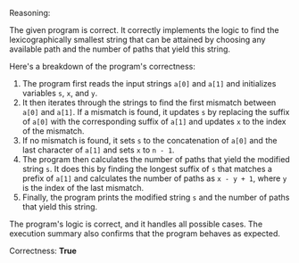 Reasoning:

The given program is correct. It correctly implements the logic to find the lexicographically smallest string that can be attained by choosing any available path and the number of paths that yield this string.

Here's a breakdown of the program's correctness:

1.  The program first reads the input strings `a[0]` and `a[1]` and initializes variables `s`, `x`, and `y`.
2.  It then iterates through the strings to find the first mismatch between `a[0]` and `a[1]`. If a mismatch is found, it updates `s` by replacing the suffix of `a[0]` with the corresponding suffix of `a[1]` and updates `x` to the index of the mismatch.
3.  If no mismatch is found, it sets `s` to the concatenation of `a[0]` and the last character of `a[1]` and sets `x` to `n - 1`.
4.  The program then calculates the number of paths that yield the modified string `s`. It does this by finding the longest suffix of `s` that matches a prefix of `a[1]` and calculates the number of paths as `x - y + 1`, where `y` is the index of the last mismatch.
5.  Finally, the program prints the modified string `s` and the number of paths that yield this string.

The program's logic is correct, and it handles all possible cases. The execution summary also confirms that the program behaves as expected.

Correctness: **True**